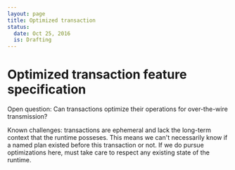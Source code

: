 ```yaml
---
layout: page
title: Optimized transaction
status:
  date: Oct 25, 2016
  is: Drafting
---
```


# Optimized transaction feature specification

Open question: Can transactions optimize their operations for over-the-wire transmission?

Known challenges: transactions are ephemeral and lack the long-term context that the runtime posseses. This means we can't necessarily know if a named plan existed before this transaction or not. If we do pursue optimizations here, must take care to respect any existing state of the runtime.

